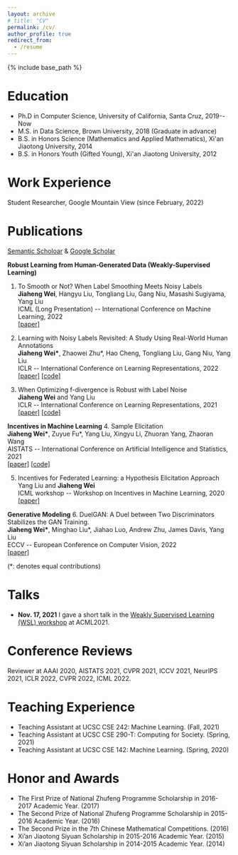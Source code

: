 ```yaml
---
layout: archive
# title: "CV"
permalink: /cv/
author_profile: true
redirect_from:
  - /resume
---
```


{% include base_path %}

Education
======
* Ph.D in Computer Science, University of California, Santa Cruz, 2019--Now
* M.S. in Data Science, Brown University, 2018  (Graduate in advance)
* B.S. in Honors Science (Mathematics and Applied Mathematics), Xi'an Jiaotong University, 2014
* B.S. in Honors Youth (Gifted Young), Xi'an Jiaotong University, 2012

Work Experience
======
Student Researcher, Google Mountain View (since February, 2022)

Publications
======
[Semantic Scholoar](https://www.semanticscholar.org/author/Jiaheng-Wei/103410241) & [Google Scholar](https://scholar.google.com/citations?hl=en&view_op=list_works&gmla=AJsN-F4mzzRmyicjKgyJuE_WLzx_tpVQntZMEAN1HK6chxXKFENXHN68EgZTimHO8MrddNz0k99myPtWpGaSGugghQJktT4mVvqGV33rBg7DnSMTjo5630I&user=gfB8UaIAAAAJ)

**Robust Learning from Human-Generated Data (Weakly-Supervised Learning)**
1.  To Smooth or Not? When Label Smoothing Meets Noisy Labels             
**Jiaheng Wei**, Hangyu Liu, Tongliang Liu, Gang Niu, Masashi Sugiyama, Yang Liu               
ICML (Long Presentation) -- International Conference on Machine Learning, 2022                
[[paper]](https://arxiv.org/abs/2106.04149)  

2.	Learning with Noisy Labels Revisited: A Study Using Real-World Human Annotations     
**Jiaheng Wei\***, Zhaowei Zhu\*, Hao Cheng, Tongliang Liu, Gang Niu, Yang Liu     
ICLR -- International Conference on Learning Representations, 2022           
[[paper]](https://openreview.net/forum?id=TBWA6PLJZQm&referrer=%5BAuthor%20Console%5D(%2Fgroup%3Fid%3DICLR.cc%2F2022%2FConference%2FAuthors%23your-submissions))  [[code]](http://noisylabels.com/) 

3.  When Optimizing f-divergence is Robust with Label Noise           
**Jiaheng Wei** and Yang Liu      
ICLR -- International Conference on Learning Representations, 2021         
[[paper]](https://openreview.net/forum?id=WesiCoRVQ15)  [[code]](https://github.com/weijiaheng/Robust-f-divergence-measures)

**Incentives in Machine Learning**
4.	Sample Elicitation           
**Jiaheng Wei\***, Zuyue Fu*, Yang Liu, Xingyu Li, Zhuoran Yang, Zhaoran Wang           
AISTATS -- International Conference on Artificial Intelligence and Statistics, 2021           
[[paper]](https://proceedings.mlr.press/v130/wei21c)  [[code]](https://github.com/weijiaheng/Credible-sample-elicitation)

5.	Incentives for Federated Learning: a Hypothesis Elicitation Approach           
Yang Liu and **Jiaheng Wei**            
ICML workshop -- Workshop on Incentives in Machine Learning, 2020               
[[paper]](https://arxiv.org/abs/2007.10596)     

**Generative Modeling**
6.	DuelGAN: A Duel between Two Discriminators Stabilizes the GAN Training.           
**Jiaheng Wei\***, Minghao Liu\*, Jiahao Luo, Andrew Zhu, James Davis, Yang Liu               
ECCV -- European Conference on Computer Vision, 2022            
[[paper]](https://arxiv.org/abs/2101.07524)

(\*: denotes equal contributions)       

Talks
======
* **Nov. 17, 2021** I gave a short talk in the [Weakly Supervised Learning (WSL) workshop](https://wsl-workshop.github.io/acml21.html) at ACML2021. 
  
Conference Reviews
======
Reviewer at AAAI 2020, AISTATS 2021, CVPR 2021, ICCV 2021, NeurIPS 2021, ICLR 2022, CVPR 2022, ICML 2022.

Teaching Experience
======
* Teaching Assistant at UCSC CSE 242: Machine Learning.  (Fall, 2021)      
* Teaching Assistant at UCSC CSE 290-T: Computing for Society.  (Spring, 2021)
* Teaching Assistant at UCSC CSE 142: Machine Learning.  (Spring, 2020)

Honor and Awards
======
* The First Prize of National Zhufeng Programme Scholarship in 2016-2017 Academic Year.  (2017)
* The Second Prize of National Zhufeng Programme Scholarship in 2015-2016 Academic Year.  (2016)
* The Second Prize in the 7th Chinese Mathematical Competitions.  (2016)
* Xi’an Jiaotong Siyuan Scholarship in 2015-2016 Academic Year.  (2015)
* Xi’an Jiaotong Siyuan Scholarship in 2014-2015 Academic Year.  (2014)
